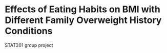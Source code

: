 # Effects of Eating Habits on BMI with Different Family Overweight History Conditions
STAT301 group project
